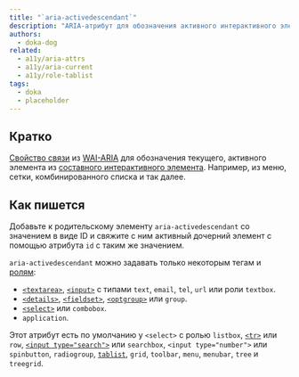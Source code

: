 ```yaml
---
title: "`aria-activedescendant`"
description: "ARIA-атрибут для обозначения активного интерактивного элемента из группы других."
authors:
  - doka-dog
related:
  - a11y/aria-attrs
  - a11y/aria-current
  - a11y/role-tablist
tags:
  - doka
  - placeholder
---
```


## Кратко

[Свойство связи](/a11y/aria-attrs/#atributy-svyazi) из [WAI-ARIA](/a11y/aria-intro/#specifikaciya) для обозначения текущего, активного элемента из [составного интерактивного элемента](/a11y/aria-roles/#roli-vidzhetov). Например, из меню, сетки, комбинированного списка и так далее.

## Как пишется

Добавьте к родительскому элементу `aria-activedescendant` со значением в виде ID и свяжите с ним активный дочерний элемент с помощью атрибута `id` с таким же значением.

`aria-activedescendant` можно задавать только некоторым тегам и [ролям](/a11y/aria-roles/):

- [`<textarea>`](/html/textarea/), [`<input>`](/html/input/) с типами `text`, `email`, `tel`, `url` или роли `textbox`.
- [`<details>`](/html/details/), [`<fieldset>`](/html/fieldset/), [`<optgroup>`](/html/optgroup/) или `group`.
- [`<select>`](/html/select/) или `combobox`.
- `application`.

Этот атрибут есть по умолчанию у `<select>` с ролью `listbox`, [`<tr>`](/html/tables/#tr) или `row`, [`<input type="search">`](/html/input/#type) или `searchbox`, `<input type="number">` или `spinbutton`, `radiogroup`, [`tablist`](/a11y/role-tablist/), `grid`, `toolbar`, `menu`, `menubar`, `tree` и `treegrid`.
